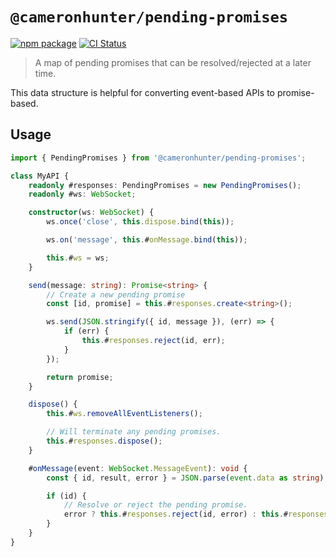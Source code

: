# `@cameronhunter/pending-promises`

[![npm package](https://img.shields.io/npm/v/%40cameronhunter/pending-promises)](https://www.npmjs.com/package/@cameronhunter/pending-promises)
[![CI Status](https://github.com/cameronhunter/pending-promises/actions/workflows/CI.yml/badge.svg)](https://github.com/cameronhunter/pending-promises/actions/workflows/CI.yml)

> A map of pending promises that can be resolved/rejected at a later time.

This data structure is helpful for converting event-based APIs to promise-based.

## Usage

```ts
import { PendingPromises } from '@cameronhunter/pending-promises';

class MyAPI {
    readonly #responses: PendingPromises = new PendingPromises();
    readonly #ws: WebSocket;

    constructor(ws: WebSocket) {
        ws.once('close', this.dispose.bind(this));

        ws.on('message', this.#onMessage.bind(this));

        this.#ws = ws;
    }

    send(message: string): Promise<string> {
        // Create a new pending promise
        const [id, promise] = this.#responses.create<string>();

        ws.send(JSON.stringify({ id, message }), (err) => {
            if (err) {
                this.#responses.reject(id, err);
            }
        });

        return promise;
    }

    dispose() {
        this.#ws.removeAllEventListeners();

        // Will terminate any pending promises.
        this.#responses.dispose();
    }

    #onMessage(event: WebSocket.MessageEvent): void {
        const { id, result, error } = JSON.parse(event.data as string);

        if (id) {
            // Resolve or reject the pending promise.
            error ? this.#responses.reject(id, error) : this.#responses.resolve(id, result);
        }
    }
}
```
